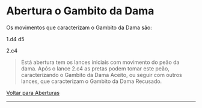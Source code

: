 # Abertura o Gambito da Dama

Os movimentos que caracterizam o Gambito da Dama são:

1.d4 d5

2.c4 



> Está abertura tem os lances iniciais com movimento do peão da dama. Após o lance 2.c4 as pretas podem tomar este peão, caracterizando o Gambito da Dama Aceito, ou seguir com outros lances, que caracterizam o Gambito da Dama Recusado.



[Voltar para Aberturas](README.md)

------

